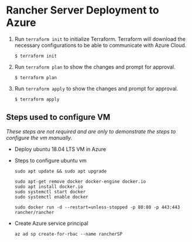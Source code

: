 # Rancher Server Deployment to Azure

1. Run `terraform init` to initialize Terraform. Terraform will download the
necessary configurations to be able to communicate with Azure Cloud.

    ```text
    $ terraform init
    ```

1. Run `terraform plan` to show the changes and prompt for approval.
    ```text
    $ terraform plan
    ```

1. Run `terraform apply` to show the changes and prompt for approval.

    ```text
    $ terraform apply
    ```


## Steps used to configure VM
*These steps are not required and are only to demonstrate the steps to configure the vm manually.*

- Deploy ubuntu 18.04 LTS VM in Azure

- Steps to configure ubuntu vm
    ```text
    sudo apt update && sudo apt upgrade

    sudo apt-get remove docker docker-engine docker.io
    sudo apt install docker.io
    sudo systemctl start docker
    sudo systemctl enable docker

    sudo docker run -d --restart=unless-stopped -p 80:80 -p 443:443 rancher/rancher
    ```

- Create Azure service principal
    ```text
    az ad sp create-for-rbac --name rancherSP
    ```
